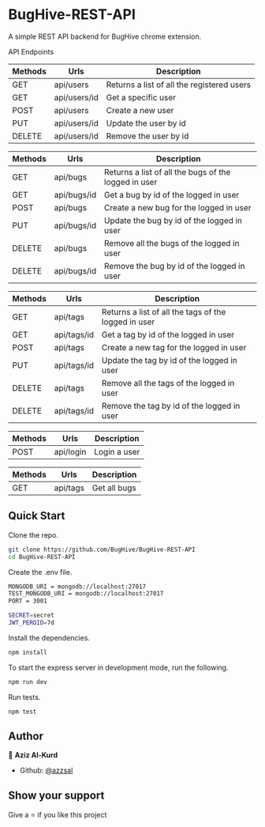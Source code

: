 # BugHive-REST-API

A simple REST API backend for BugHive chrome extension.

API Endpoints

| Methods     | Urls             |Description            |
| ----------- | -----------      | -----------        |
| GET         | api/users    |Returns a list of all the registered users           |
| GET         | api/users/id |Get a specific user         |
| POST        | api/users    |Create a new user         |
| PUT        | api/users/id    |Update the user by id|
| DELETE        | api/users/id    |Remove the user by id|

| Methods     | Urls             |Description            |
| ----------- | -----------      | -----------        |
| GET         | api/bugs    |Returns a list of all the bugs of the logged in user           |
| GET         | api/bugs/id |Get a bug by id of the logged in user         |
| POST        | api/bugs    |Create a new bug for the logged in user         |
| PUT        | api/bugs/id    |Update the bug by id of the logged in user   |
| DELETE        | api/bugs    |Remove all the bugs of the logged in user   |
| DELETE        | api/bugs/id    |Remove the bug by id of the logged in user|

| Methods     | Urls             |Description            |
| ----------- | -----------      | -----------        |
| GET         | api/tags    |Returns a list of all the tags of the logged in user           |
| GET         | api/tags/id |Get a tag by id of the logged in user         |
| POST        | api/tags    |Create a new tag for the logged in user         |
| PUT        | api/tags/id    |Update the tag by id of the logged in user   |
| DELETE        | api/tags    |Remove all the tags of the logged in user   |
| DELETE        | api/tags/id    |Remove the tag by id of the logged in user|

| Methods     | Urls             |Description            |
| ----------- | -----------      | -----------        |
| POST         | api/login    |Login a user           |

| Methods     | Urls             |Description            |
| ----------- | -----------      | -----------        |
| GET         | api/tags    |Get all bugs           |


## Quick Start

Clone the repo.

```bash
git clone https://github.com/BugHive/BugHive-REST-API
cd BugHive-REST-API
```
Create the .env file.

```bash
MONGODB_URI = mongodb://localhost:27017
TEST_MONGODB_URI = mongodb://localhost:27017
PORT = 3001

SECRET=secret
JWT_PEROID=7d
```
Install the dependencies.

```bash
npm install
```
To start the express server in development mode, run the following.

```bash
npm run dev
```

Run tests.

```bash
npm test
```

## Author

👤 **Aziz Al-Kurd**

- Github: [@azzsal](https://github.com/azzsal)

## Show your support

Give a ⭐️ if you like this project
